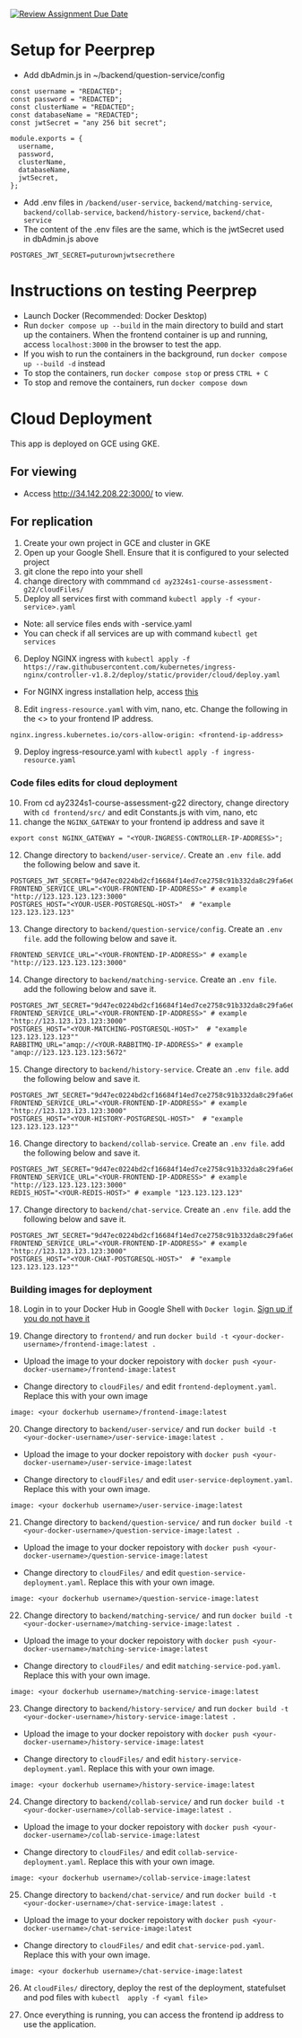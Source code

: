 [![Review Assignment Due Date](https://classroom.github.com/assets/deadline-readme-button-24ddc0f5d75046c5622901739e7c5dd533143b0c8e959d652212380cedb1ea36.svg)](https://classroom.github.com/a/6BOvYMwN)

# Setup for Peerprep

- Add dbAdmin.js in ~/backend/question-service/config

```
const username = "REDACTED";
const password = "REDACTED";
const clusterName = "REDACTED";
const databaseName = "REDACTED";
const jwtSecret = "any 256 bit secret";

module.exports = {
  username,
  password,
  clusterName,
  databaseName,
  jwtSecret,
};
```

- Add .env files in `/backend/user-service`, `backend/matching-service`, `backend/collab-service`, `backend/history-service`, `backend/chat-service`
- The content of the .env files are the same, which is the jwtSecret used in dbAdmin.js above

```
POSTGRES_JWT_SECRET=puturownjwtsecrethere
```

# Instructions on testing Peerprep

- Launch Docker (Recommended: Docker Desktop)
- Run `docker compose up --build` in the main directory to build and start up the containers. When the frontend container is up and running, access `localhost:3000` in the browser to test the app.
- If you wish to run the containers in the background, run `docker compose up --build -d` instead
- To stop the containers, run `docker compose stop` or press `CTRL + C`
- To stop and remove the containers, run `docker compose down`

# Cloud Deployment

This app is deployed on GCE using GKE.

## For viewing

- Access http://34.142.208.22:3000/ to view.

## For replication

1. Create your own project in GCE and cluster in GKE
2. Open up your Google Shell. Ensure that it is configured to your selected project
3. git clone the repo into your shell
4. change directory with commmand `cd ay2324s1-course-assessment-g22/cloudFiles/`
5. Deploy all services first with command `kubectl apply -f <your-service>.yaml`

- Note: all service files ends with -service.yaml
- You can check if all services are up with command `kubectl get services`

6. Deploy NGINX ingress with `kubectl apply -f https://raw.githubusercontent.com/kubernetes/ingress-nginx/controller-v1.8.2/deploy/static/provider/cloud/deploy.yaml`

- For NGINX ingress installation help, access [this](https://kubernetes.github.io/ingress-nginx/deploy/#gce-gke)

8. Edit `ingress-resource.yaml` with vim, nano, etc. Change the following in the <> to your frontend IP address.

```
nginx.ingress.kubernetes.io/cors-allow-origin: <frontend-ip-address>
```

9. Deploy ingress-resource.yaml with `kubectl apply -f ingress-resource.yaml`

### Code files edits for cloud deployment

10. From cd ay2324s1-course-assessment-g22 directory, change directory with `cd frontend/src/` and edit Constants.js with vim, nano, etc
11. change the `NGINX_GATEWAY` to your frontend ip address and save it

```
export const NGINX_GATEWAY = "<YOUR-INGRESS-CONTROLLER-IP-ADDRESS>";
```

12. Change directory to `backend/user-service/`. Create an `.env file`. add the following below and save it.

```
POSTGRES_JWT_SECRET="9d47ec0224bd2cf16684f14ed7ce2758c91b332da8c29fa6e0752134496b9fda"
FRONTEND_SERVICE_URL="<YOUR-FRONTEND-IP-ADDRESS>" # example "http://123.123.123.123:3000"
POSTGRES_HOST="<YOUR-USER-POSTGRESQL-HOST>"  # "example 123.123.123.123"

```

13. Change directory to `backend/question-service/config`. Create an `.env file`. add the following below and save it.

```
FRONTEND_SERVICE_URL="<YOUR-FRONTEND-IP-ADDRESS>" # example "http://123.123.123.123:3000"

```

14. Change directory to `backend/matching-service`. Create an `.env file`. add the following below and save it.

```
POSTGRES_JWT_SECRET="9d47ec0224bd2cf16684f14ed7ce2758c91b332da8c29fa6e0752134496b9fda"
FRONTEND_SERVICE_URL="<YOUR-FRONTEND-IP-ADDRESS>" # example "http://123.123.123.123:3000"
POSTGRES_HOST="<YOUR-MATCHING-POSTGRESQL-HOST>"  # "example 123.123.123.123""
RABBITMQ_URL="amqp://<YOUR-RABBITMQ-IP-ADDRESS>" # example "amqp://123.123.123.123:5672"

```

15. Change directory to `backend/history-service`. Create an `.env file`. add the following below and save it.

```
POSTGRES_JWT_SECRET="9d47ec0224bd2cf16684f14ed7ce2758c91b332da8c29fa6e0752134496b9fda"
FRONTEND_SERVICE_URL="<YOUR-FRONTEND-IP-ADDRESS>" # example "http://123.123.123.123:3000"
POSTGRES_HOST="<YOUR-HISTORY-POSTGRESQL-HOST>"  # "example 123.123.123.123""

```

16. Change directory to `backend/collab-service`. Create an `.env file`. add the following below and save it.

```
POSTGRES_JWT_SECRET="9d47ec0224bd2cf16684f14ed7ce2758c91b332da8c29fa6e0752134496b9fda"
FRONTEND_SERVICE_URL="<YOUR-FRONTEND-IP-ADDRESS>" # example "http://123.123.123.123:3000"
REDIS_HOST="<YOUR-REDIS-HOST>" # example "123.123.123.123"
```

17. Change directory to `backend/chat-service`. Create an `.env file`. add the following below and save it.

```
POSTGRES_JWT_SECRET="9d47ec0224bd2cf16684f14ed7ce2758c91b332da8c29fa6e0752134496b9fda"
FRONTEND_SERVICE_URL="<YOUR-FRONTEND-IP-ADDRESS>" # example "http://123.123.123.123:3000"
POSTGRES_HOST="<YOUR-CHAT-POSTGRESQL-HOST>"  # "example 123.123.123.123""
```

### Building images for deployment

18. Login in to your Docker Hub in Google Shell with `Docker login`. [Sign up if you do not have it](https://www.docker.com/products/docker-hub/)

19. Change directory to `frontend/` and run `docker build -t <your-docker-username>/frontend-image:latest .`

- Upload the image to your docker repoistory with `docker push <your-docker-username>/frontend-image:latest`

- Change directory to `cloudFiles/` and edit `frontend-deployment.yaml`. Replace this with your own image

```
image: <your dockerhub username>/frontend-image:latest
```

20. Change directory to `backend/user-service/` and run `docker build -t <your-docker-username>/user-service-image:latest .`

- Upload the image to your docker repoistory with `docker push <your-docker-username>/user-service-image:latest`

- Change directory to `cloudFiles/` and edit `user-service-deployment.yaml`. Replace this with your own image.

```
image: <your dockerhub username>/user-service-image:latest
```

21. Change directory to `backend/question-service/` and run `docker build -t <your-docker-username>/question-service-image:latest .`

- Upload the image to your docker repoistory with `docker push <your-docker-username>/question-service-image:latest`

- Change directory to `cloudFiles/` and edit `question-service-deployment.yaml`. Replace this with your own image.

```
image: <your dockerhub username>/question-service-image:latest
```

22. Change directory to `backend/matching-service/` and run `docker build -t <your-docker-username>/matching-service-image:latest .`

- Upload the image to your docker repoistory with `docker push <your-docker-username>/matching-service-image:latest`

- Change directory to `cloudFiles/` and edit `matching-service-pod.yaml`. Replace this with your own image.

```
image: <your dockerhub username>/matching-service-image:latest
```

23. Change directory to `backend/history-service/` and run `docker build -t <your-docker-username>/history-service-image:latest .`

- Upload the image to your docker repoistory with `docker push <your-docker-username>/history-service-image:latest`

- Change directory to `cloudFiles/` and edit `history-service-deployment.yaml`. Replace this with your own image.

```
image: <your dockerhub username>/history-service-image:latest
```

24. Change directory to `backend/collab-service/` and run `docker build -t <your-docker-username>/collab-service-image:latest .`

- Upload the image to your docker repoistory with `docker push <your-docker-username>/collab-service-image:latest`

- Change directory to `cloudFiles/` and edit `collab-service-deployment.yaml`. Replace this with your own image.

```
image: <your dockerhub username>/collab-service-image:latest
```

25. Change directory to `backend/chat-service/` and run `docker build -t <your-docker-username>/chat-service-image:latest .`

- Upload the image to your docker repoistory with `docker push <your-docker-username>/chat-service-image:latest`

- Change directory to `cloudFiles/` and edit `chat-service-pod.yaml`. Replace this with your own image.

```
image: <your dockerhub username>/chat-service-image:latest
```

26. At `cloudFiles/` directory, deploy the rest of the deployment, statefulset and pod files with `kubectl  apply -f <yaml file>`

27. Once everything is running, you can access the frontend ip address to use the application.
